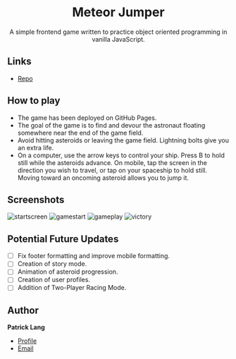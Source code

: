 <h1 align="center">Meteor Jumper</h1>

<p align="center">A simple frontend game written to practice object oriented programming in vanilla JavaScript.</p>

## Links

- [Repo](https://github.com/patricklang87/meteor_jumper "Meteor Jumper Repo") 

## How to play

- The game has been deployed on GitHub Pages.
- The goal of the game is to find and devour the astronaut floating somewhere near the end of the game field.
- Avoid hitting asteroids or leaving the game field. Lightning bolts give you an extra life.
- On a computer, use the arrow keys to control your ship. Press B to hold still while the asteroids advance. On mobile, tap the screen in the direction you wish to travel, or tap on your spaceship to hold still. Moving toward an oncoming asteroid allows you to jump it.

## Screenshots

![startscreen](https://user-images.githubusercontent.com/73432960/132588414-56bfc016-1c8a-4d2c-9738-45f9de1adc68.JPG)
![gamestart](https://user-images.githubusercontent.com/73432960/132588416-ec5c15de-2a67-4f65-993d-b14fde9749d0.JPG)
![gameplay](https://user-images.githubusercontent.com/73432960/132588422-5ea7b218-f4ab-436d-b6df-f20566490c5d.JPG)
![victory](https://user-images.githubusercontent.com/73432960/132588428-6db45515-89c2-449f-aa42-217b7ece841c.JPG)

## Potential Future Updates

- [ ] Fix footer formatting and improve mobile formatting.
- [ ] Creation of story mode.
- [ ] Animation of asteroid progression.
- [ ] Creation of user profiles.
- [ ] Addition of Two-Player Racing Mode.
 
## Author

**Patrick Lang**

- [Profile](https://github.com/patricklang87 "Patrick Lang")
- [Email](mailto:patricklang87@gmail.com?subject=MeteorJumper "Meteor Jumper")
